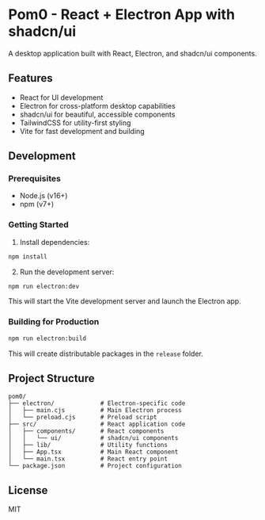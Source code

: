 # Pom0 - React + Electron App with shadcn/ui

A desktop application built with React, Electron, and shadcn/ui components.

## Features

- React for UI development
- Electron for cross-platform desktop capabilities
- shadcn/ui for beautiful, accessible components
- TailwindCSS for utility-first styling
- Vite for fast development and building

## Development

### Prerequisites

- Node.js (v16+)
- npm (v7+)

### Getting Started

1. Install dependencies:

```bash
npm install
```

2. Run the development server:

```bash
npm run electron:dev
```

This will start the Vite development server and launch the Electron app.

### Building for Production

```bash
npm run electron:build
```

This will create distributable packages in the `release` folder.

## Project Structure

```
pom0/
├── electron/             # Electron-specific code
│   ├── main.cjs          # Main Electron process
│   └── preload.cjs       # Preload script
├── src/                  # React application code
│   ├── components/       # React components
│   │   └── ui/           # shadcn/ui components
│   ├── lib/              # Utility functions
│   ├── App.tsx           # Main React component
│   └── main.tsx          # React entry point
└── package.json          # Project configuration
```

## License

MIT
